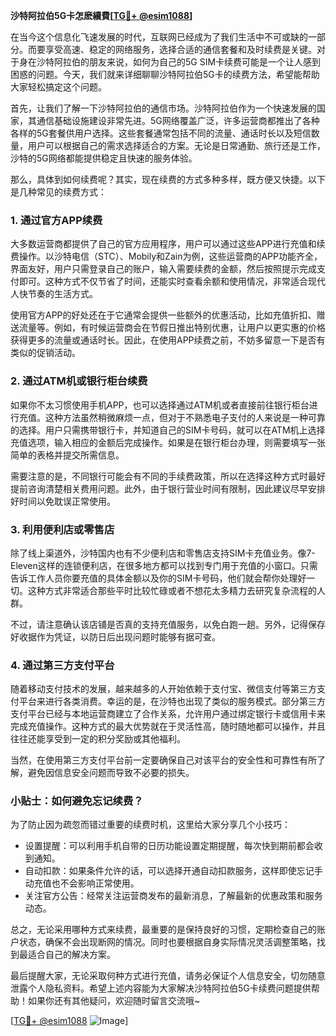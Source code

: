 **沙特阿拉伯5G卡怎麽續費[[TG💪+ @esim1088](https://t.me/s/esim1088)]**

在当今这个信息化飞速发展的时代，互联网已经成为了我们生活中不可或缺的一部分。而要享受高速、稳定的网络服务，选择合适的通信套餐和及时续费是关键。对于身在沙特阿拉伯的朋友来说，如何为自己的5G SIM卡续费可能是一个让人感到困惑的问题。今天，我们就来详细聊聊沙特阿拉伯5G卡的续费方法，希望能帮助大家轻松搞定这个问题。

首先，让我们了解一下沙特阿拉伯的通信市场。沙特阿拉伯作为一个快速发展的国家，其通信基础设施建设非常先进。5G网络覆盖广泛，许多运营商都推出了各种各样的5G套餐供用户选择。这些套餐通常包括不同的流量、通话时长以及短信数量，用户可以根据自己的需求选择适合的方案。无论是日常通勤、旅行还是工作，沙特的5G网络都能提供稳定且快速的服务体验。

那么，具体到如何续费呢？其实，现在续费的方式多种多样，既方便又快捷。以下是几种常见的续费方式：

### 1. **通过官方APP续费**
大多数运营商都提供了自己的官方应用程序，用户可以通过这些APP进行充值和续费操作。以沙特电信（STC）、Mobily和Zain为例，这些运营商的APP功能齐全，界面友好，用户只需登录自己的账户，输入需要续费的金额，然后按照提示完成支付即可。这种方式不仅节省了时间，还能实时查看余额和使用情况，非常适合现代人快节奏的生活方式。

使用官方APP的好处还在于它通常会提供一些额外的优惠活动，比如充值折扣、赠送流量等。例如，有时候运营商会在节假日推出特别优惠，让用户以更实惠的价格获得更多的流量或通话时长。因此，在使用APP续费之前，不妨多留意一下是否有类似的促销活动。

### 2. **通过ATM机或银行柜台续费**
如果你不太习惯使用手机APP，也可以选择通过ATM机或者直接前往银行柜台进行充值。这种方法虽然稍微麻烦一点，但对于不熟悉电子支付的人来说是一种可靠的选择。用户只需携带银行卡，并知道自己的SIM卡号码，就可以在ATM机上选择充值选项，输入相应的金额后完成操作。如果是在银行柜台办理，则需要填写一张简单的表格并提交所需信息。

需要注意的是，不同银行可能会有不同的手续费政策，所以在选择这种方式时最好提前咨询清楚相关费用问题。此外，由于银行营业时间有限制，因此建议尽早安排好时间以免耽误正常使用。

### 3. **利用便利店或零售店**
除了线上渠道外，沙特国内也有不少便利店和零售店支持SIM卡充值业务。像7-Eleven这样的连锁便利店，在很多地方都可以找到专门用于充值的小窗口。只需告诉工作人员你要充值的具体金额以及你的SIM卡号码，他们就会帮你处理好一切。这种方式非常适合那些平时比较忙碌或者不想花太多精力去研究复杂流程的人群。

不过，请注意确认该店铺是否真的支持充值服务，以免白跑一趟。另外，记得保存好收据作为凭证，以防日后出现问题时能够有据可查。

### 4. **通过第三方支付平台**
随着移动支付技术的发展，越来越多的人开始依赖于支付宝、微信支付等第三方支付平台来进行各类消费。幸运的是，在沙特也出现了类似的服务模式。部分第三方支付平台已经与本地运营商建立了合作关系，允许用户通过绑定银行卡或信用卡来完成充值操作。这种方式的最大优势就在于灵活性高，随时随地都可以操作，并且往往还能享受到一定的积分奖励或其他福利。

当然，在使用第三方支付平台前一定要确保自己对该平台的安全性和可靠性有所了解，避免因信息安全问题而导致不必要的损失。

### 小贴士：如何避免忘记续费？
为了防止因为疏忽而错过重要的续费时机，这里给大家分享几个小技巧：
- 设置提醒：可以利用手机自带的日历功能设置定期提醒，每次快到期前都会收到通知。
- 自动扣款：如果条件允许的话，可以选择开通自动扣款服务，这样即使忘记手动充值也不会影响正常使用。
- 关注官方公告：经常关注运营商发布的最新消息，了解最新的优惠政策和服务动态。

总之，无论采用哪种方式来续费，最重要的是保持良好的习惯，定期检查自己的账户状态，确保不会出现断网的情况。同时也要根据自身实际情况灵活调整策略，找到最适合自己的解决方案。

最后提醒大家，无论采取何种方式进行充值，请务必保证个人信息安全，切勿随意泄露个人隐私资料。希望上述内容能为大家解决沙特阿拉伯5G卡续费问题提供帮助！如果你还有其他疑问，欢迎随时留言交流哦~

[[TG💪+ @esim1088](https://t.me/s/esim1088) ![Image](https://i.postimg.cc/4NQfJmqS/Snipaste-2025-05-13-00-14-12.png)]